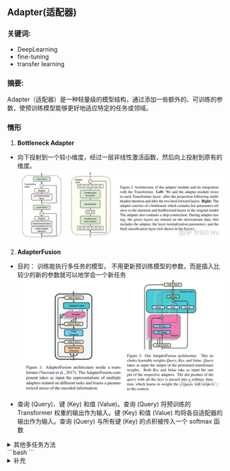 ##  Adapter(适配器)

### **关键词:** 
- DeepLearning
- fine-tuning
- transfer learning

### **摘要:** 
Adapter（适配器）是一种轻量级的模型结构，通过添加一些额外的、可训练的参数，使预训练模型能够更好地适应特定的任务或领域。

### **情形**

1.  **Bottleneck Adapter**  

- 向下投射到一个较小维度，经过一层非线性激活函数，然后向上投射到原有的维度。
![alt text](<assets/Bottleneeck Adapter.jpg>)

2. **AdapterFusion**

- 目的： 训练能执行多任务的模型， 不用更新预训练模型的参数，而是插入比较少的新的参数就可以地学会一个新任务
![alt text](assets/adpterFusion.jpg)

- 查询 (Query)、键 (Key) 和值 (Value)。查询 (Query) 将预训练的 Transformer 权重的输出作为输入。键 (Key) 和值 (Value) 均将各自适配器的输出作为输入。查询 (Query) 与所有键 (Key) 的点积被传入一个 softmax 函数
<details>
    <summary>其他多任务方法</summary>
        <ul>
	      <li><strong>sequential fine-tuning</strong>： 需要先验知识来确定顺序，且模型容易遗忘之前任务学到的知识</li>
        <li><strong>multi-task learning</strong>: 不同的任务互相影响，也难以平衡数据集大小差距很大的任务
        </ul>
</details>
```bash
```

<details>
    <summary>补充</summary>
        <ul>
	      <li><strong>.</strong>： .</li>
        </ul>
</details>


